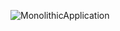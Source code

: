 ![MonolithicApplication](https://github.com/user-attachments/assets/155fd7a0-78e6-4cd2-a76d-c5d798040d71)
